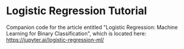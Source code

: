 Logistic Regression Tutorial
============================

Companion code for the article entitled "Logistic Regression: Machine Learning for Binary Classification", which is located here: https://jupyter.ai/logistic-regression-ml/
